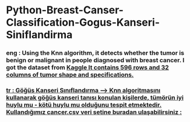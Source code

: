 # Python-Breast-Canser-Classification-Gogus-Kanseri-Siniflandirma

### eng : Using the Knn algorithm, it detects whether the tumor is benign or malignant in people diagnosed with breast cancer. I got the dataset from <a href="https://www.kaggle.com/uciml/breast-cancer-wisconsin-data" />Kaggle It contains 596 rows and 32 columns of tumor shape and specifications.</br> 
### tr : Göğüs Kanseri Sınıflandırma --> Knn algoritmasını kullanarak göğüs kanseri tanısı konulan kişilerde, tümörün iyi huylu mu - kötü huylu mu olduğunu tespit etmektedir. Kullandığımız cancer.csv veri setine buradan ulaşabilirsiniz : <a href="https://www.kaggle.com/uciml/breast-cancer-wisconsin-data" />
